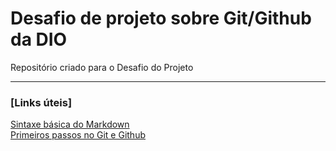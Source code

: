 # Desafio de projeto sobre Git/Github da DIO
Repositório criado para o Desafio do Projeto

---
### [Links úteis] <br>
[Sintaxe básica do Markdown](https://docs.github.com/en/github/writing-on-github/getting-started-with-writing-and-formatting-on-github/basic-writing-and-formatting-syntax) <br>
[Primeiros passos no Git e Github](https://www.alura.com.br/artigos/o-que-e-git-github?gclid=CjwKCAiAz--OBhBIEiwAG1rIOure-FihrYv2HGFyDjZc2feUzglGN4mkNkCr9d_j1IPgL3Bu1KHxUxoC_rUQAvD_BwE)
